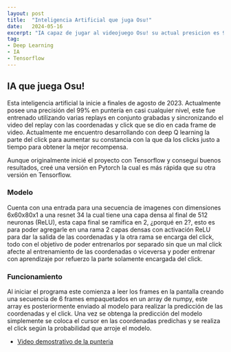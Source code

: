 ```yaml
---
layout: post
title:  "Inteligencia Artificial que juga Osu!"
date:   2024-05-16
excerpt: "IA capaz de jugar al videojuego Osu! su actual presicion es 99% punteria, 50% click"
tag:
- Deep Learning 
- IA
- Tensorflow
---
```


## IA que juega Osu!
Esta inteligencia artificial la inicie a finales de agosto de 2023. Actualmente posee una precisión del 99% en puntería en casi cualquier nivel, este fue entrenado utilizando varias replays en conjunto grabadas y sincronizando el video del replay con las coordenadas y click que se dio en cada frame de video. Actualmente me encuentro desarrollando con deep Q learning la parte del click para aumentar su constancia con la que da los clicks justo a tiempo para obtener la mejor recompensa.

Aunque originalmente inicié el proyecto con Tensorflow y conseguí buenos resultados, creé una versión en Pytorch la cual es más rápida que su otra versión en Tensorflow.

### Modelo
Cuenta con una entrada para una secuencia de imagenes con dimensiones 6x60x80x1 a una resnet 34 la cual tiene una capa densa al final de 512 neuronas (ReLU), esta capa final se ramifica en 2, ¿porqué en 2?, esto es para poder agregarle en una rama 2 capas densas con activación ReLU para dar la salida de las coordenadas y la otra rama se encarga del click, todo con el objetivo de poder entrenarlos por separado sin que un mal click afecte al entrenamiento de las coordenadas o viceversa y poder entrenar con aprendizaje por refuerzo la parte solamente encargada del click.

### Funcionamiento
Al iniciar el programa este comienza a leer los frames en la pantalla creando una secuencia de 6 frames empaquetados en un array de numpy, este array es posteriormente enviado al modelo para realizar la predicción de las coordenadas y el click. Una vez se obtenga la predicción del modelo simplemente se coloca el cursor en las coordenadas predichas y se realiza el click según la probabilidad que arroje el modelo.

* <a href="https://clips.twitch.tv/ProudDignifiedDonkeyStrawBeary-DJJ4h0AaHFeaybmi">Video demostrativo de la punteria</a>
